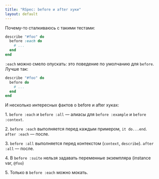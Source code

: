 ```yaml
---
title: "RSpec: before и after хуки"
layout: default
---
```


Почему-то  сталкиваюсь с такими тестами:
```ruby
describe "#foo" do
  before :each do
    # ...
  end
end
```

`:each` можно смело опускать: это поведение по умолчанию для `before`. Лучше так:
```ruby
describe "#foo" do
  before do
    # ...
  end
end
```

И несколько интересных фактов о before и after хуках:

1\. `before :each` и `before :all` — алиасы для `before :example` и `before :context`.

2\. `before :each` выполняется перед каждым примером, `it do...end`. `after :each` — после.

3\. `before :all` выполняется перед контекстом (`context`, `describe`). `after :all` — после.

4\. В `before :suite` нельзя задавать переменные экземпляра (instance var, `@foo`)

5\. Только в `before :each` можно мокать.
